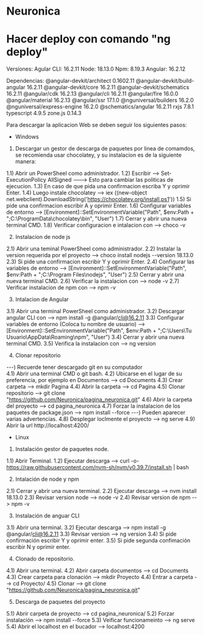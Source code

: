 # Neuronica
# Hacer deploy con comando "ng deploy"

Versiones:
Agular CLI: 16.2.11
Node: 18.13.0
Npm: 8.19.3
Angular: 16.2.12

Dependencias:
@angular-devkit/architect       0.1602.11
@angular-devkit/build-angular   16.2.11
@angular-devkit/core            16.2.11
@angular-devkit/schematics      16.2.11
@angular/cdk                    16.2.13
@angular/cli                    16.2.11
@angular/fire                   16.0.0
@angular/material               16.2.13
@angular/ssr                    17.1.0
@nguniversal/builders           16.2.0
@nguniversal/express-engine     16.2.0
@schematics/angular             16.2.11
rxjs                            7.8.1
typescript                      4.9.5
zone.js                         0.14.3

Para descargar la aplicacion Web se deben seguir los siguientes pasos:

* Windows 
1) Descargar un gestor de descarga de paquetes por linea de comamdos, se recomienda usar chocolatey, y su instalacion es de la siguiente manera:

1.1) Abrir un PowerSheel como administrador.
1.2) Escribir --> Set-ExecutionPolicy AllSigned ---> Esto para cambiar las politicas de ejecucion.
1.3) En caso de que pida una confirmacion escriba Y y oprimir Enter.
1.4) Luego instale chocolatey --> iex ((new-object net.webclient).DownloadString('https://chocolatey.org/install.ps1'))
1.5) Si pide una confirmacion escribir A y oprimir Enter.
1.6) Configurar variables de entorno --> [Environment]::SetEnvironmentVariable("Path", $env:Path + ";C:\ProgramData\chocolatey\bin", "User")
1.7) Cerrar y abrir una nueva terminal CMD.
1.8) Verificar configuracion e intalacion con --> choco -v

2) Instalacion de node js

2.1) Abrir una teminal PowerSheel como administrador.
2.2) Instalar la version requerida por el proyecto --> choco install nodejs --version 18.13.0
2.3) Si pide una confirmacion escribir Y y oprimir Enter.
2.4) Configurar las variables de entorno --> [Environment]::SetEnvironmentVariable("Path", $env:Path + ";C:\Program Files\nodejs", "User")
2.5) Cerrar y abrir una nueva terminal CMD.
2.6) Verificar la instalacion con --> node -v
2.7) Verificar instalacion de npm con --> npm -v


3) Intalacion de Angular

3.1) Abrir una terminal PowerSheel como administrador.
3.2) Descargar angular CLI con --> npm install -g @angular/cli@16.2.11
3.3) Configurar variables de entorno (Coloca tu nombre de usuario) --> [Environment]::SetEnvironmentVariable("Path", $env:Path + ";C:\Users\Tu Usuario\AppData\Roaming\npm", "User")
3.4) Cerrar y abrir una nueva terminal CMD.
3.5) Verifica la instalacion con --> ng version

4)  Clonar repositorio

---) Recuerde tener descargado git en su computador  
4.1) Abrir una terminal CMD o git bash.
4.2) Ubicarse en el lugar de su preferencia, por ejemplo en Documentos --> cd Documents
4.3) Crear carpeta --> mkdir Pagina
4.4) Abrir la carpeta --> cd Pagina
4.5) Clonar repositorio --> git clone "https://github.com/Neuronica/pagina_neuronica.git"
4.6) Abrir la carpeta del proyecto --> cd pagina_neuronica
4.7) Forzar la instalacion de los paquetes de package.json --> npm install --force
---) Pueden aparecer varias advertencias.
4.8) Desplegar loclmente el proyecto --> ng serve
4.9) Abrir la url http://localhost:4200/

* Linux 

1) Instalación gestor de paquetes node.

1.1) Abrir Terminal.
1.2) Ejecutar descarga --> curl -o- https://raw.githubusercontent.com/nvm-sh/nvm/v0.39.7/install.sh | bash

2) Intalación de node y npm

2.1) Cerrar y abrir una nueva terminal.
2.2) Ejecutar descarga --> nvm install 18.13.0
2.3) Revisar version node --> node -v
2.4) Revisar version de npm --> npm -v 

3) Instalación de anguar CLI

3.1) Abrir una terminal.
3.2) Ejecutar descarga --> npm install -g @angular/cli@16.2.11
3.3) Revisar version --> ng version
3.4) Si pide confirmación escribir Y y oprimir enter.
3.5) Si pide segunda confimación escribir N y oprimir enter.

4) Clonado de repositorio.

4.1) Abrir una terminal.
4.2) Abrir carpeta documentos --> cd Documents
4.3) Crear carpeta para clonación --> mkdir Proyecto
4.4) Entrar a carpeta --> cd Proyecto/
4.5) Clonar --> git clone "https://github.com/Neuronica/pagina_neuronica.git"

5) Descarga de paquetes del proyecto

5.1) Abrir carpeta de proyecto --> cd pagina_neuronica/
5.2) Forzar instalación --> npm install --force
5.3) Veificar funcionameinto --> ng serve
5.4) Abrir el localhost en el bucador --> localhost:4200
